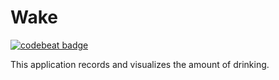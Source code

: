 # Wake

[![codebeat badge](https://codebeat.co/badges/85d2ab6c-d390-4a95-895f-e87c5bcd0619)](https://codebeat.co/projects/github-com-cordea-wake-master)

This application records and visualizes the amount of drinking.
